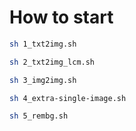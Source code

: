 # How to start

```bash
sh 1_txt2img.sh

sh 2_txt2img_lcm.sh

sh 3_img2img.sh

sh 4_extra-single-image.sh

sh 5_rembg.sh
```
